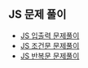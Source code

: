 ## JS 문제 풀이
- [JS 입출력 문제풀이](./JS%EC%9E%85%EC%B6%9C%EB%A0%A5%EB%AC%B8%EC%A0%9C%ED%92%80%EC%9D%B4.md)
- [JS 조건문 문제풀이](./JS%EC%A1%B0%EA%B1%B4%EB%AC%B8%EB%AC%B8%EC%A0%9C%ED%92%80%EC%9D%B4.md)
- [JS 반복문 문제풀이](./JS%EB%B0%98%EB%B3%B5%EB%AC%B8%EB%AC%B8%EC%A0%9C%ED%92%80%EC%9D%B4.md)